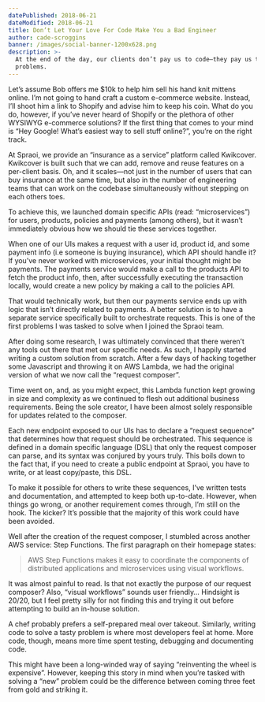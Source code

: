 ```yaml
---
datePublished: 2018-06-21
dateModified: 2018-06-21
title: Don’t Let Your Love For Code Make You a Bad Engineer
author: cade-scroggins
banner: /images/social-banner-1200x628.png
description: >-
  At the end of the day, our clients don’t pay us to code—they pay us to solve
  problems.
---
```


Let’s assume Bob offers me \$10k to help him sell his hand knit mittens online.
I’m not going to hand craft a custom e-commerce website. Instead, I’ll shoot him
a link to Shopify and advise him to keep his coin. What do you do, however, if
you’ve never heard of Shopify or the plethora of other WYSIWYG e-commerce
solutions? If the first thing that comes to your mind is “Hey Google! What’s
easiest way to sell stuff online?”, you’re on the right track.

At Spraoi, we provide an “insurance as a service” platform called Kwikcover.
Kwikcover is built such that we can add, remove and reuse features on a
per-client basis. Oh, and it scales—not just in the number of users that can buy
insurance at the same time, but also in the number of engineering teams that can
work on the codebase simultaneously without stepping on each others toes.

To achieve this, we launched domain specific APIs (read: “microservices”) for
users, products, policies and payments (among others), but it wasn’t immediately
obvious how we should tie these services together.

When one of our UIs makes a request with a user id, product id, and some payment
info (i.e someone is buying insurance), which API should handle it? If you’ve
never worked with microservices, your initial thought might be payments. The
payments service would make a call to the products API to fetch the product
info, then, after successfully executing the transaction locally, would create a
new policy by making a call to the policies API.

That would technically work, but then our payments service ends up with logic
that isn’t directly related to payments. A better solution is to have a separate
service specifically built to orchestrate requests. This is one of the first
problems I was tasked to solve when I joined the Spraoi team.

After doing some research, I was ultimately convinced that there weren’t any
tools out there that met our specific needs. As such, I happily started writing
a custom solution from scratch. After a few days of hacking together some
Javascript and throwing it on AWS Lambda, we had the original version of what we
now call the “request composer”.

Time went on, and, as you might expect, this Lambda function kept growing in
size and complexity as we continued to flesh out additional business
requirements. Being the sole creator, I have been almost solely responsible for
updates related to the composer.

Each new endpoint exposed to our UIs has to declare a “request sequence” that
determines how that request should be orchestrated. This sequence is defined in
a domain specific language (DSL) that only the request composer can parse, and
its syntax was conjured by yours truly. This boils down to the fact that, if you
need to create a public endpoint at Spraoi, you have to write, or at least
copy/paste, this DSL.

To make it possible for others to write these sequences, I’ve written tests and
documentation, and attempted to keep both up-to-date. However, when things go
wrong, or another requirement comes through, I’m still on the hook. The kicker?
It’s possible that the majority of this work could have been avoided.

Well after the creation of the request composer, I stumbled across another AWS
service: Step Functions. The first paragraph on their homepage states:

> AWS Step Functions makes it easy to coordinate the components of distributed
> applications and microservices using visual workflows.

It was almost painful to read. Is that not exactly the purpose of our request
composer? Also, “visual workflows” sounds user friendly&hellip; Hindsight is
20/20, but I feel pretty silly for not finding this and trying it out before
attempting to build an in-house solution.

A chef probably prefers a self-prepared meal over takeout. Similarly, writing
code to solve a tasty problem is where most developers feel at home. More code,
though, means more time spent testing, debugging and documenting code.

This might have been a long-winded way of saying “reinventing the wheel is
expensive”. However, keeping this story in mind when you’re tasked with solving
a “new” problem could be the difference between coming three feet from gold and
striking it.
